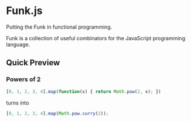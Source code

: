 # Funk.js #

Putting the Funk in functional programming.

Funk is a collection of useful combinators for the JavaScript programming language.

## Quick Preview ##

### Powers of 2 ###

```javascript
[0, 1, 2, 3, 4].map(function(x) { return Math.pow(2, x); })
```

turns into

```javascript
[0, 1, 2, 3, 4].map(Math.pow.curry(2));
```

